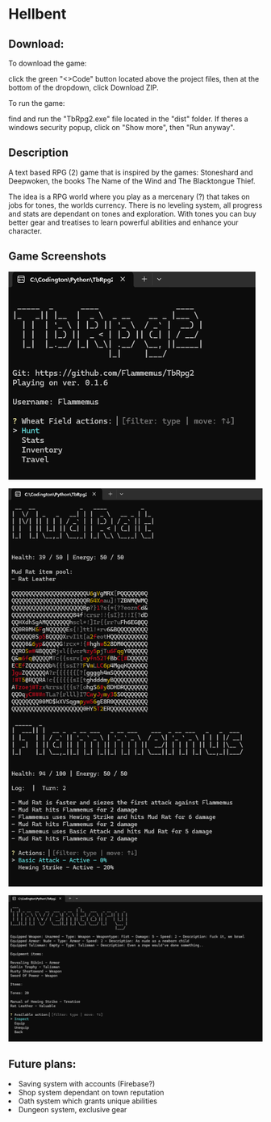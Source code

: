 <h1>Hellbent</h1>

## Download:

To download the game:

click the green "<>Code" button located above the project files, then at the bottom of the dropdown, click Download ZIP.

To run the game:

find and run the "TbRpg2.exe" file located in the "dist" folder. If theres a windows security popup, click on "Show more", then "Run anyway".

## Description

A text based RPG (2) game that is inspired by the games: Stoneshard and Deepwoken, the books The Name of the Wind and The Blacktongue Thief.

The idea is a RPG world where you play as a mercenary (?) that takes on jobs for tones, the worlds currency. There is no leveling system, all progress and stats are dependant on tones and exploration. With tones you can buy better gear and treatises to learn powerful abilities and enhance your character.

## Game Screenshots

![Intro Screen](./readmeSC/introScreen.png)

![Battle Screen](./readmeSC/battleScreen.png)

![Inventory Screen](./readmeSC/inventoryScreen.png)


## Future plans:
<li>Saving system with accounts (Firebase?)</li>
<li>Shop system dependant on town reputation</li>
<li>Oath system which grants unique abilities</li>
<li>Dungeon system, exclusive gear</li>
